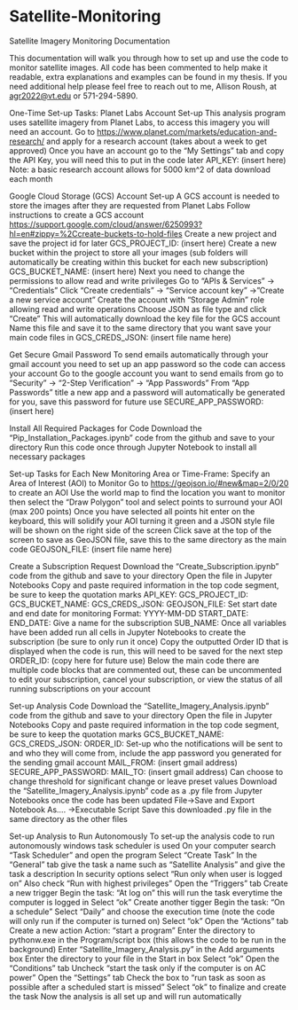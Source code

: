 # Satellite-Monitoring

Satellite Imagery Monitoring Documentation

This documentation will walk you through how to set up and use the code to monitor satellite images. All code has been commented to help make it readable, extra explanations and examples can be found in my thesis. If you need additional help please feel free to reach out to me, Allison Roush, at agr2022@vt.edu or 571-294-5890.

One-Time Set-up Tasks:
Planet Labs Account Set-up
This analysis program uses satellite imagery from Planet Labs, to access this imagery you will need an account.
Go to https://www.planet.com/markets/education-and-research/ and apply for a research account (takes about a week to get approved)
Once you have an account go to the “My Settings” tab and copy the API Key, you will need this to put in the code later
API_KEY: (insert here)
Note: a basic research account allows for 5000 km^2 of data download each month

Google Cloud Storage (GCS) Account Set-up
A GCS account is needed to store the images after they are requested from Planet Labs
Follow instructions to create a GCS account https://support.google.com/cloud/answer/6250993?hl=en#zippy=%2Ccreate-buckets-to-hold-files 
Create a new project and save the project id for later
GCS_PROJECT_ID: (insert here)
Create a new bucket within the project to store all your images (sub folders will automatically be creating within this bucket for each new subscription)
GCS_BUCKET_NAME: (insert here)
Next you need to change the permissions to allow read and write privileges
Go to “APIs & Services” -> “Credentials”
Click “Create credentials” -> “Service account key” ->”Create a new service account”
Create the account with “Storage Admin” role allowing read and write operations
Choose JSON as file type and click “Create”
This will automatically download the key file for the GCS account
Name this file and save it to the same directory that you want save your main code files in
GCS_CREDS_JSON: (insert file name here)

Get Secure Gmail Password
To send emails automatically through your gmail account you need to set up an app password so the code can access your account
Go to the google account you want to send emails from go to “Security” -> “2-Step Verification” -> “App Passwords”
From “App Passwords” title a new app and a password will automatically be generated for you, save this password for future use
SECURE_APP_PASSWORD: (insert here)

Install All Required Packages for Code
Download the “Pip_Installation_Packages.ipynb” code from the github and save to your directory
Run this code once through Jupyter Notebook to install all necessary packages 

Set-up Tasks for Each New Monitoring Area or Time-Frame:
Specify an Area of Interest (AOI) to Monitor
Go to https://geojson.io/#new&map=2/0/20 to create an AOI
Use the world map to find the location you want to monitor then select the “Draw Polygon” tool  and select points to surround your AOI (max 200 points)
Once you have selected all points hit enter on the keyboard, this will solidify your AOI turning it green and a JSON style file will be shown on the right side of the screen
Click save at the top of the screen to save as GeoJSON file, save this to the same directory as the main code
GEOJSON_FILE: (insert file name here)

Create a Subscription Request
Download the “Create_Subscription.ipynb” code from the github and save to your directory
Open the file in Jupyter Notebooks
Copy and paste required information in the top code segment, be sure to keep the quotation marks
API_KEY:
GCS_PROJECT_ID:
GCS_BUCKET_NAME:
GCS_CREDS_JSON:
GEOJSON_FILE:
Set start date and end date for monitoring
Format: YYYY-MM-DD
START_DATE: 
END_DATE:
Give a name for the subscription
SUB_NAME:
Once all variables have been added run all cells in Jupyter Notebooks to create the subscription (be sure to only run it once)
Copy the outputted Order ID that is displayed when the code is run, this will need to be saved for the next step
ORDER_ID: (copy here for future use) 
Below the main code there are multiple code blocks that are commented out, these can be uncommented to edit your subscription, cancel your subscription, or view the status of all running subscriptions on your account

Set-up Analysis Code
Download the “Satellite_Imagery_Analysis.ipynb” code from the github and save to your directory
Open the file in Jupyter Notebooks
Copy and paste required information in the top code segment, be sure to keep the quotation marks
GCS_BUCKET_NAME:
GCS_CREDS_JSON:
ORDER_ID:
Set-up who the notifications will be sent to and who they will come from, include the app password you generated for the sending gmail account
MAIL_FROM: (insert gmail address)
SECURE_APP_PASSWORD:
MAIL_TO: (insert gmail address)
Can choose to change threshold for significant change or leave preset values
Download the “Satellite_Imagery_Analysis.ipynb” code as a .py file from Jupyter Notebooks once the code has been updated
File->Save and Export Notebook As…. ->Executable Script
Save this downloaded .py file in the same directory as the other files

Set-up Analysis to Run Autonomously
To set-up the analysis code to run autonomously windows task scheduler is used
On your computer search “Task Scheduler” and open the program
Select “Create Task”
In the “General” tab give the task a name such as “Satellite Analysis” and give the task a description
In security options select “Run only when user is logged on”
Also check “Run with highest privileges”
Open the “Triggers” tab
Create a new trigger 
Begin the task: “At log on” this will run the task everytime the computer is logged in
Select “ok”
Create another tigger
Begin the task: “On a schedule”
Select “Daily” and choose the execution time (note the code will only run if the computer is turned on)
Select “ok”
Open the “Actions” tab
Create a new action
Action: “start a program”
Enter the directory to pythonw.exe in the Program/script box (this allows the code to be run in the background)
Enter “Satellite_Imagery_Analysis.py” in the Add arguments box
Enter the directory to your file in the Start in box
Select “ok”
Open the “Conditions” tab
Uncheck “start the task only if the computer is on AC power”
Open the “Settings” tab
Check the box to “run task as soon as possible after a scheduled start is missed”
Select “ok” to finalize and create the task
Now the analysis is all set up and will run automatically

